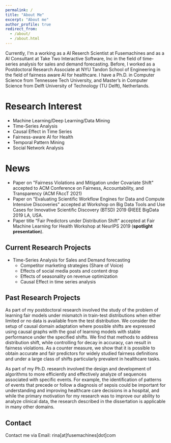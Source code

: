 ```yaml
---
permalink: /
title: "About Me"
excerpt: "About me"
author_profile: true
redirect_from: 
  - /about/
  - /about.html
---
```

Currently, I'm a working as a AI Reserch Scientist at Fusemachines and as a AI Consultant at Take Two Interactive Software, Inc in the field of time-series analysis for sales and demand forecasting. Before, I worked as a Postdoctoral Research Associate at NYU Tandon School of Engineering in the field of fairness aware AI for healthcare. I have a Ph.D. in Computer Science from Tennessee Tech University, and Master’s in Computer Science from Delft University of Technology (TU Delft), Netherlands.

<!--Currently, I'm a Postdoctoral Research Associate at [NYU Tandon School of Engineering](https://engineering.nyu.edu/), under the supervision of [Prof. Rumi Chunara](https://rumichunara.github.io/). Before, I worked as a Research Assistant at Tennessee Tech University, under the supervision of [Prof. Doug Talbert](https://users.csc.tntech.edu/~dtalbert/). I have a Ph.D. in Computer Science from Tennessee Tech University, Master’s in Computer Science from Delft University of Technology (TU Delft), Netherlands, and a B.E. in Software Engineering from Nepal College of Information Technology.-->

Research Interest
======
* Machine Learning/Deep Learning/Data Mining
* Time-Series Analysis
* Causal Effect in Time Series
* Fairness-aware AI for Health
* Temporal Pattern Mining
* Social Network Analysis

News
======
* Paper on "Fairness Violations and Mitigation under Covariate Shift" accepted to ACM Conference on Fairness, Accountability, and Transparency (ACM FAccT 2021)
* Paper on "Evaluating Scientific Workflow Engines for Data and Compute Intensive Discoveries" accepted at Workshop on Big Data Tools and Use Cases for Innovative Scientific Discovery (BTSD) 2019 @IEEE BigData 2019 LA, USA.
* Paper title “Fair Predictors under Distribution Shift” accepted at Fair Machine Learning for Health Workshop at NeurIPS 2019 (**spotlight presentation**).

Current Research Projects
------
* Time-Series Analysis for Sales and Demand forecasting
   * Competitor marketing strategies (Share of Voice)
   * Effects of social media posts and content drop
   * Effects of seasonality on revenue optimization
   * Causal Effect in time series analysis

Past Research Projects
------
As part of my postdoctoral research involved the study of the problem of learning fair models under mismatch in train-test distributions when either limited or no data is available from the test distribution. We consider the setup of causal domain adaptation where possible shifts are expressed using causal graphs with the goal of learning models with stable performance under the specified shifts. We find that methods to address distribution shift, while controlling for decay in accuracy, can result in fairness violations. As a counter measure, we show that it is possible to obtain accurate and fair predictors for widely studied fairness definitions and under a large class of shifts particularly prevalent in healthcare tasks.

As part of my Ph.D. research involved the design and development of algorithms to more efficiently and effectively analyze of sequences associated with specific events. For example, the identification of patterns of events that precede or follow a diagnosis of sepsis could be important for understanding and improving healthcare care decisions in a hospital, and while the primary motivation for my research was to improve our ability to analyze clinical data, the research described in the dissertation is applicable in many other domains.

Contact
------
<!--- Contact me via [Email](mailto:rina.singh@nyu.edu?subject=[GitHub]%20Source%20Han%20Sans)  --->
Contact me via Email: rina[at]fusemachines[dot]com
